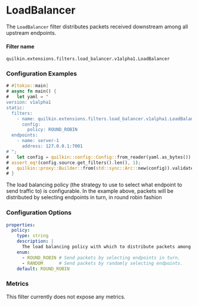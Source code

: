 # LoadBalancer

The `LoadBalancer` filter distributes packets received downstream among all upstream endpoints.

#### Filter name
```text
quilkin.extensions.filters.load_balancer.v1alpha1.LoadBalancer
```

### Configuration Examples
```rust
# #[tokio::main]
# async fn main() {
#   let yaml = "
version: v1alpha1
static:
  filters:
    - name: quilkin.extensions.filters.load_balancer.v1alpha1.LoadBalancer
      config:
        policy: ROUND_ROBIN
  endpoints:
    - name: server-1
      address: 127.0.0.1:7001
# ";
#   let config = quilkin::config::Config::from_reader(yaml.as_bytes()).unwrap();
# assert_eq!(config.source.get_filters().len(), 1);
#   quilkin::proxy::Builder::from(std::sync::Arc::new(config)).validate().unwrap();
# }
```

The load balancing policy (the strategy to use to select what endpoint to send traffic to) is configurable.
In the example above, packets will be distributed by selecting endpoints in turn, in round robin fashion

### Configuration Options

```yaml
properties:
  policy:
    type: string
    description: |
      The load balancing policy with which to distribute packets among endpoints.
    enum:
      - ROUND_ROBIN # Send packets by selecting endpoints in turn.
      - RANDOM      # Send packets by randomly selecting endpoints.
    default: ROUND_ROBIN
```

### Metrics

This filter currently does not expose any metrics.
